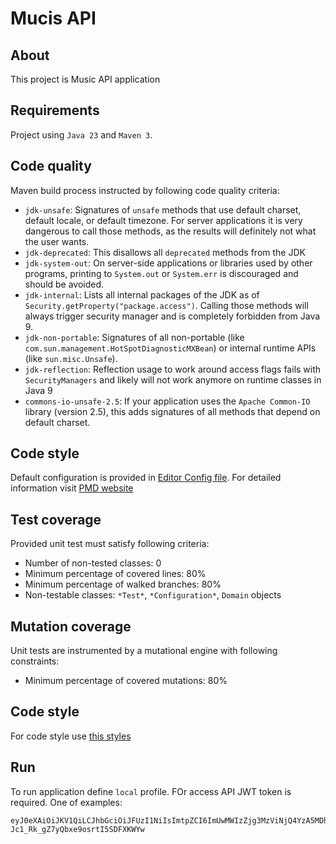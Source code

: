 # Mucis API

## About

This project is Music API application

## Requirements

Project using `Java 23` and `Maven 3`.

## Code quality

Maven build process instructed by following code quality criteria:

* `jdk-unsafe`: Signatures of `unsafe` methods that use default charset, default locale, or default timezone. For server
  applications it is very dangerous to call those methods, as the results will definitely not what the user wants.
* `jdk-deprecated`: This disallows all `deprecated` methods from the JDK
* `jdk-system-out`: On server-side applications or libraries used by other programs, printing to `System.out`
  or `System.err` is discouraged and should be avoided.
* `jdk-internal`: Lists all internal packages of the JDK as of `Security.getProperty("package.access")`. Calling those
  methods will always trigger security manager and is completely forbidden from Java 9.
* `jdk-non-portable`: Signatures of all non-portable (like `com.sun.management.HotSpotDiagnosticMXBean`) or internal
  runtime APIs (like `sun.misc.Unsafe`).
* `jdk-reflection`: Reflection usage to work around access flags fails with `SecurityManagers` and likely will not work
  anymore on runtime classes in Java 9
* `commons-io-unsafe-2.5`: If your application uses the `Apache Common-IO` library (version 2.5), this adds signatures
  of all methods that depend on default charset.

## Code style

Default configuration is provided in [Editor Config file](.editorconfig). For detailed information
visit [PMD website](https://pmd.github.io/latest/pmd_rules_java.html)

## Test coverage

Provided unit test must satisfy following criteria:

* Number of non-tested classes: 0
* Minimum percentage of covered lines: 80%
* Minimum percentage of walked branches: 80%
* Non-testable classes: `*Test*`, `*Configuration*`, `Domain` objects

## Mutation coverage

Unit tests are instrumented by a mutational engine with following constraints:

* Minimum percentage of covered mutations: 80%

## Code style

For code style use [this styles](.editorconfig)

## Run

To run application define `local` profile.  FOr access API JWT token is required. One of examples:

```
eyJ0eXAiOiJKV1QiLCJhbGciOiJFUzI1NiIsImtpZCI6ImUwMWIzZjg3MzViNjQ4YzA5MDhkMWI5ZmFkMzZjMDJkIn0.eyJzdWIiOiJzdWJqZWN0IiwiZW1haWwiOiJraXJpbC5udWdtYW5vdkBnbWFpbC5jb20iLCJyb2xlcyI6WyJ1c2VyIiwiYWRtaW4iXX0.SwKMsnUqHRBzEVEK01_AIwODxEb15OAxq7awJ3eM3ldEh1Ub3sDz57e-Jc1_Rk_gZ7yQbxe9osrtI5SDFXKWYw
```
